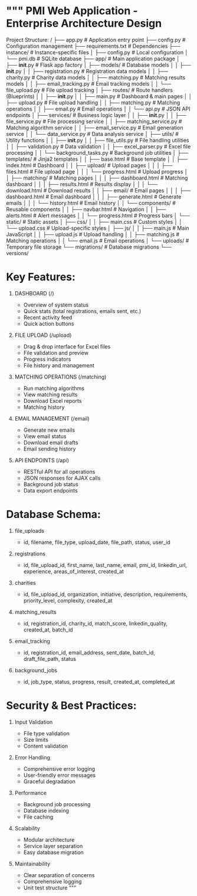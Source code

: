 """
PMI Web Application - Enterprise Architecture Design
==================================================

Project Structure:
/
├── app.py                          # Application entry point
├── config.py                       # Configuration management
├── requirements.txt               # Dependencies
├── instance/                      # Instance-specific files
│   ├── config.py                 # Local configuration
│   └── pmi.db                    # SQLite database
├── app/                          # Main application package
│   ├── __init__.py               # Flask app factory
│   ├── models/                   # Database models
│   │   ├── __init__.py
│   │   ├── registration.py       # Registration data models
│   │   ├── charity.py           # Charity data models
│   │   ├── matching.py          # Matching results models
│   │   ├── email_tracking.py    # Email tracking models
│   │   └── file_upload.py       # File upload tracking
│   ├── routes/                   # Route handlers (Blueprints)
│   │   ├── __init__.py
│   │   ├── main.py              # Dashboard & main pages
│   │   ├── upload.py            # File upload handling
│   │   ├── matching.py          # Matching operations
│   │   ├── email.py             # Email operations
│   │   └── api.py               # JSON API endpoints
│   ├── services/                 # Business logic layer
│   │   ├── __init__.py
│   │   ├── file_service.py      # File processing service
│   │   ├── matching_service.py   # Matching algorithm service
│   │   ├── email_service.py     # Email generation service
│   │   └── data_service.py      # Data analysis service
│   ├── utils/                    # Utility functions
│   │   ├── __init__.py
│   │   ├── file_utils.py        # File handling utilities
│   │   ├── validation.py        # Data validation
│   │   ├── excel_parser.py      # Excel file processing
│   │   └── background_tasks.py   # Background job utilities
│   ├── templates/               # Jinja2 templates
│   │   ├── base.html            # Base template
│   │   ├── index.html           # Dashboard
│   │   ├── upload/              # Upload pages
│   │   │   ├── files.html       # File upload page
│   │   │   └── progress.html    # Upload progress
│   │   ├── matching/            # Matching pages
│   │   │   ├── dashboard.html   # Matching dashboard
│   │   │   ├── results.html     # Results display
│   │   │   └── download.html    # Download results
│   │   ├── email/               # Email pages
│   │   │   ├── dashboard.html   # Email dashboard
│   │   │   ├── generate.html    # Generate emails
│   │   │   └── history.html     # Email history
│   │   └── components/          # Reusable components
│   │       ├── navbar.html      # Navigation
│   │       ├── alerts.html      # Alert messages
│   │       └── progress.html    # Progress bars
│   └── static/                  # Static assets
│       ├── css/
│       │   ├── main.css         # Custom styles
│       │   └── upload.css       # Upload-specific styles
│       ├── js/
│       │   ├── main.js          # Main JavaScript
│       │   ├── upload.js        # Upload handling
│       │   ├── matching.js      # Matching operations
│       │   └── email.js         # Email operations
│       └── uploads/             # Temporary file storage
└── migrations/                   # Database migrations
    └── versions/

Key Features:
============

1. DASHBOARD (/)
   - Overview of system status
   - Quick stats (total registrations, emails sent, etc.)
   - Recent activity feed
   - Quick action buttons

2. FILE UPLOAD (/upload)
   - Drag & drop interface for Excel files
   - File validation and preview
   - Progress indicators
   - File history and management

3. MATCHING OPERATIONS (/matching)
   - Run matching algorithms
   - View matching results
   - Download Excel reports
   - Matching history

4. EMAIL MANAGEMENT (/email)
   - Generate new emails
   - View email status
   - Download email drafts
   - Email sending history

5. API ENDPOINTS (/api)
   - RESTful API for all operations
   - JSON responses for AJAX calls
   - Background job status
   - Data export endpoints

Database Schema:
===============

1. file_uploads
   - id, filename, file_type, upload_date, file_path, status, user_id

2. registrations
   - id, file_upload_id, first_name, last_name, email, pmi_id, 
     linkedin_url, experience, areas_of_interest, created_at

3. charities
   - id, file_upload_id, organization, initiative, description,
     requirements, priority_level, complexity, created_at

4. matching_results
   - id, registration_id, charity_id, match_score, linkedin_quality,
     created_at, batch_id

5. email_tracking
   - id, registration_id, email_address, sent_date, batch_id,
     draft_file_path, status

6. background_jobs
   - id, job_type, status, progress, result, created_at, completed_at

Security & Best Practices:
=========================

1. Input Validation
   - File type validation
   - Size limits
   - Content validation

2. Error Handling
   - Comprehensive error logging
   - User-friendly error messages
   - Graceful degradation

3. Performance
   - Background job processing
   - Database indexing
   - File caching

4. Scalability
   - Modular architecture
   - Service layer separation
   - Easy database migration

5. Maintainability
   - Clear separation of concerns
   - Comprehensive logging
   - Unit test structure
"""